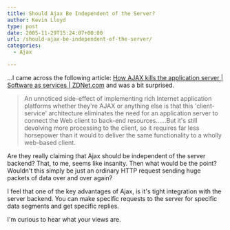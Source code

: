 ```yaml
---
title: Should Ajax Be Independent of the Server?
author: Kevin Lloyd
type: post
date: 2005-11-29T15:24:07+00:00
url: /should-ajax-be-independent-of-the-server/
categories:
  - Ajax

---
```

...I came across the following article: [How AJAX kills the application server | Software as services | ZDNet.com][1] and was a bit surprised.

> An unnoticed side-effect of implementing rich Internet application platforms whether they're AJAX or anything else is that this 'client-service' architecture eliminates the need for an application server to connect the Web client to back-end resources......But it's still devolving more processing to the client, so it requires far less horsepower than it would to deliver the same functionality to a wholly web-based client.

Are they really claiming that Ajax should be independent of the server backend? That, to me, seems like insanity. Then what would be the point? Wouldn't this simply be just an ordinary HTTP request sending huge packets of data over and over again?

I feel that one of the key advantages of Ajax, is it's tight integration with the server backend. You can make specific requests to the server for specific data segments and get specific replies.

I'm curious to hear what your views are.

 [1]: http://blogs.zdnet.com/SAAS/?p=38